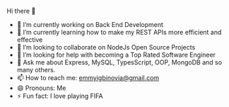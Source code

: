 Hi there 👋

- 🔭 I’m currently working on Back End Development
- 🌱 I’m currently learning how to make my REST APIs more efficient and effective
- 👯 I’m looking to collaborate on NodeJs Open Source Projects
- 🤔 I’m looking for help with becoming a Top Rated Software Engineer 
- 💬 Ask me about Express, MySQL, TypesScript, OOP, MongoDB and so many others.
- 📫 How to reach me: emmyigbinovia@gmail.com
- 😄 Pronouns: Me
- ⚡ Fun fact: I love playing FIFA
